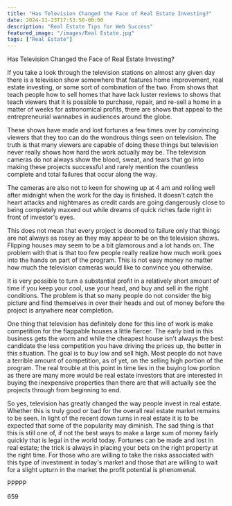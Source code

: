 ```yaml
---
title: "Has Television Changed the Face of Real Estate Investing?"
date: 2024-11-23T17:53:50-08:00
description: "Real Estate Tips for Web Success"
featured_image: "/images/Real Estate.jpg"
tags: ["Real Estate"]
---
```


Has Television Changed the Face of Real Estate Investing?

If you take a look through the television stations on almost any given day there is a television show somewhere that features home improvement, real estate investing, or some sort of combination of the two. From shows that teach people how to sell homes that have lack luster reviews to shows that teach viewers that it is possible to purchase, repair, and re-sell a home in a matter of weeks for astronomical profits, there are shows that appeal to the entrepreneurial wannabes in audiences around the globe.

These shows have made and lost fortunes a few times over by convincing viewers that they too can do the wondrous things seen on television. The truth is that many viewers are capable of doing these things but television never really shows how hard the work actually may be. The television cameras do not always show the blood, sweat, and tears that go into making these projects successful and rarely mention the countless complete and total failures that occur along the way. 

The cameras are also not to keen for showing up at 4 am and rolling well after midnight when the work for the day is finished. It doesn't catch the heart attacks and nightmares as credit cards are going dangerously close to being completely maxxed out while dreams of quick riches fade right in front of investor's eyes. 

This does not mean that every project is doomed to failure only that things are not always as rosey as they may appear to be on the television shows. Flipping houses may seem to be a bit glamorous and a lot hands on. The problem with that is that too few people really realize how much work goes into the hands on part of the program. This is not easy money no matter how much the television cameras would like to convince you otherwise. 

It is very possible to turn a substantial profit in a relatively short amount of time if you keep your cool, use your head, and buy and sell in the right conditions. The problem is that so many people do not consider the big picture and find themselves in over their heads and out of money before the project is anywhere near completion.

One thing that television has definitely done for this line of work is make competition for the flappable houses a little fiercer. The early bird in this business gets the worm and while the cheapest house isn't always the best candidate the less competition you have driving the prices up, the better in this situation. The goal is to buy low and sell high. Most people do not have a terrible amount of competition, as of yet, on the selling high portion of the program. The real trouble at this point in time lies in the buying low portion as there are many more would be real estate investors that are interested in buying the inexpensive properties than there are that will actually see the projects through from beginning to end.

So yes, television has greatly changed the way people invest in real estate. Whether this is truly good or bad for the overall real estate market remains to be seen. In light of the recent down turns in real estate it is to be expected that some of the popularity may diminish. The sad thing is that this is still one of, if not the best ways to make a large sum of money fairly quickly that is legal in the world today. Fortunes can be made and lost in real estate; the trick is always in placing your bets on the right property at the right time. For those who are willing to take the risks associated with this type of investment in today's market and those that are willing to wait for a slight upturn in the market the profit potential is phenomenal.

PPPPP

659

